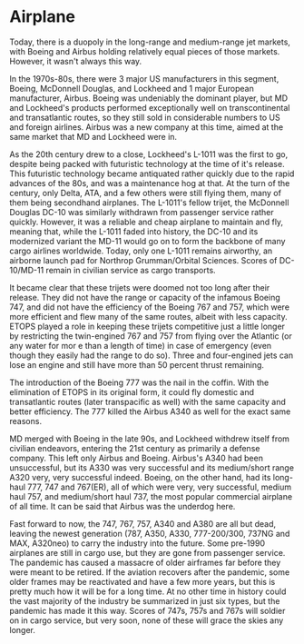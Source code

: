 # Airplane

Today, there is a duopoly in the long-range and medium-range jet markets, with Boeing and Airbus holding relatively equal pieces of those markets. However, it wasn't always this way.

In the 1970s-80s, there were 3 major US manufacturers in this segment, Boeing, McDonnell Douglas, and Lockheed and 1 major European manufacturer, Airbus. Boeing was undeniably the dominant player, but MD and Lockheed's products performed exceptionally well on transcontinental and transatlantic routes, so they still sold in considerable numbers to US and foreign airlines. Airbus was a new company at this time, aimed at the same market that MD and Lockheed were in.

As the 20th century drew to a close, Lockheed's L-1011 was the first to go, despite being packed with futuristic technology at the time of it's release. This futuristic technology became antiquated rather quickly due to the rapid advances of the 80s, and was a maintenance hog at that. At the turn of the century, only Delta, ATA, and a few others were still flying them, many of them being secondhand airplanes. The L-1011's fellow trijet, the McDonnell Douglas DC-10 was similarly withdrawn from passenger service rather quickly. However, it was a reliable and cheap airplane to maintain and fly, meaning that, while the L-1011 faded into history, the DC-10 and its modernized variant the MD-11 would go on to form the backbone of many cargo airlines worldwide. Today, only one L-1011 remains airworthy, an airborne launch pad for Northrop Grumman/Orbital Sciences. Scores of DC-10/MD-11 remain in civilian service as cargo transports. 

It became clear that these trijets were doomed not too long after their release. They did not have the range or capacity of the infamous Boeing 747, and did not have the efficiency of the Boeing 767 and 757, which were more efficient and flew many of the same routes, albeit with less capacity. ETOPS played a role in keeping these trijets competitive just a little longer by restricting the twin-engined 767 and 757 from flying over the Atlantic (or any water for mor e than a length of time) in case of emergency (even though they easily had the range to do so). Three and four-engined jets can lose an engine and still have more than 50 percent thrust remaining. 

The introduction of the Boeing 777 was the nail in the coffin. With the elimination of ETOPS in its original form, it could fly domestic and transatlantic routes (later transpacific as well) with the same capacity and better efficiency. The 777 killed the Airbus A340 as well for the exact same reasons. 

MD merged with Boeing in the late 90s, and Lockheed withdrew itself from civilian endeavors, entering the 21st century as primarily a defense company. This left only Airbus and Boeing. Airbus's A340 had been unsuccessful, but its A330 was very successful and its medium/short range A320 very, very successful indeed. Boeing, on the other hand, had its long-haul 777, 747 and 767(ER), all of which were very, very successful, medium haul 757, and medium/short haul 737, the most popular commercial airplane of all time. It can be said that Airbus was the underdog here. 

Fast forward to now, the 747, 767, 757, A340 and A380 are all but dead, leaving the newest generation (787, A350, A330, 777-200/300, 737NG and MAX, A320neo) to carry the industry into the future. Some pre-1990 airplanes are still in cargo use, but they are gone from passenger service. The pandemic has caused a massacre of older airframes far before they were meant to be retired. If the aviation recovers after the pandemic, some older frames may be reactivated and have a few more years, but this is pretty much how it will be for a long time. At no other time in history could the vast majority of the industry be summarized in just six types, but the pandemic has made it this way. Scores of 747s, 757s and 767s will soldier on in cargo service, but very soon, none of these will grace the skies any longer.

